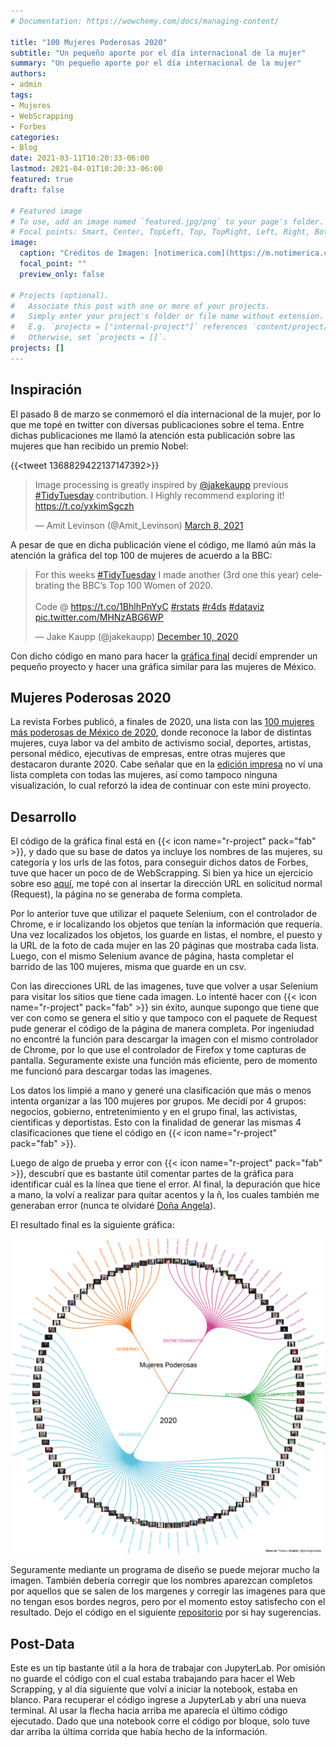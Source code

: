 ```yaml
---
# Documentation: https://wowchemy.com/docs/managing-content/

title: "100 Mujeres Poderosas 2020"
subtitle: "Un pequeño aporte por el día internacional de la mujer"
summary: "Un pequeño aporte por el día internacional de la mujer"
authors: 
- admin
tags: 
- Mujeres
- WebScrapping
- Forbes
categories:
- Blog
date: 2021-03-11T10:20:33-06:00
lastmod: 2021-04-01T10:20:33-06:00
featured: true
draft: false

# Featured image
# To use, add an image named `featured.jpg/png` to your page's folder.
# Focal points: Smart, Center, TopLeft, Top, TopRight, Left, Right, BottomLeft, Bottom, BottomRight.
image:
  caption: "Créditos de Imagen: [notimerica.com](https://m.notimerica.com/sociedad/noticia-marzo-dia-internacional-mujer-tan-importante-fecha-20190308005935.html)"
  focal_point: ""
  preview_only: false

# Projects (optional).
#   Associate this post with one or more of your projects.
#   Simply enter your project's folder or file name without extension.
#   E.g. `projects = ["internal-project"]` references `content/project/deep-learning/index.md`.
#   Otherwise, set `projects = []`.
projects: []
---
```


## Inspiración

El pasado 8 de marzo se conmemoró el día internacional de la mujer, por lo que me topé en twitter con diversas publicaciones sobre el tema. Entre dichas publicaciones me llamó la atención esta publicación sobre las mujeres que han recibido un premio Nobel:

{{<tweet 1368829422137147392>}}

<blockquote class="twitter-tweet"><p lang="en" dir="ltr">Image processing is greatly inspired by <a href="https://twitter.com/jakekaupp?ref_src=twsrc%5Etfw">@jakekaupp</a> previous <a href="https://twitter.com/hashtag/TidyTuesday?src=hash&amp;ref_src=twsrc%5Etfw">#TidyTuesday</a> contribution. I Highly recommend exploring it! <a href="https://t.co/yxkimSgczh">https://t.co/yxkimSgczh</a></p>&mdash; Amit Levinson (@Amit_Levinson) <a href="https://twitter.com/Amit_Levinson/status/1368830439545307136?ref_src=twsrc%5Etfw">March 8, 2021</a></blockquote> <script async src="https://platform.twitter.com/widgets.js" charset="utf-8"></script>

A pesar de que en dicha publicación viene el código, me llamó aún más la atención la gráfica del top 100 de mujeres de acuerdo a la BBC:

<blockquote class="twitter-tweet"><p lang="en" dir="ltr">For this weeks <a href="https://twitter.com/hashtag/TidyTuesday?src=hash&amp;ref_src=twsrc%5Etfw">#TidyTuesday</a> I made another (3rd one this year) celebrating the BBC’s Top 100 Women of 2020.<br><br>Code @ <a href="https://t.co/1BhlhPnYyC">https://t.co/1BhlhPnYyC</a> <a href="https://twitter.com/hashtag/rstats?src=hash&amp;ref_src=twsrc%5Etfw">#rstats</a> <a href="https://twitter.com/hashtag/r4ds?src=hash&amp;ref_src=twsrc%5Etfw">#r4ds</a> <a href="https://twitter.com/hashtag/dataviz?src=hash&amp;ref_src=twsrc%5Etfw">#dataviz</a> <a href="https://t.co/MHNzABG6WP">pic.twitter.com/MHNzABG6WP</a></p>&mdash; Jake Kaupp (@jakekaupp) <a href="https://twitter.com/jakekaupp/status/1337113343878975493?ref_src=twsrc%5Etfw">December 10, 2020</a></blockquote> <script async src="https://platform.twitter.com/widgets.js" charset="utf-8"></script>

Con dicho código en mano para hacer la [gráfica final](https://github.com/jkaupp/tidytuesdays/blob/master/2020/week50/R/analysis.R) decidí emprender un pequeño proyecto y hacer una gráfica similar para las mujeres de México.

## Mujeres Poderosas 2020

La revista Forbes publicó, a finales de 2020, una lista con las [100 mujeres más poderosas de México de 2020](https://www.forbes.com.mx/mujeres-poderosas-2020/), donde reconoce la labor de distintas mujeres, cuya labor va del ambito de activismo social, deportes, artistas, personal médico, ejecutivas de empresas, entre otras mujeres que destacaron durante 2020. Cabe señalar que en la [edición impresa](https://issuu.com/forbeslatam/docs/forbes_junio_2020/1?ff=&showOtherPublicationsAsSuggestions=true&backgroundColorFullscreen=%000000&utm_source=descarga&utm_medium=revista&utm_campaign=junio) no ví una lista completa con todas las mujeres, así como tampoco ninguna visualización, lo cual reforzó la idea de continuar con este mini proyecto.

## Desarrollo

El código de la gráfica final está en {{< icon name="r-project" pack="fab" >}}, y dado que su base de datos ya incluye los nombres de las mujeres, su categoría y los urls de las fotos, para conseguir dichos datos de Forbes, tuve que hacer un poco de de WebScrapping. Si bien ya hice un ejercicio sobre eso [aquí](https://gonzalezhomar.netlify.app/post/mi-primer-mapa/), me topé con al insertar la dirección URL en solicitud normal (Request), la página no se generaba de forma completa.

Por lo anterior tuve que utilizar el paquete Selenium, con el controlador de Chrome, e ir localizando los objetos que tenían la información que requería. Una vez localizados los objetos, los guarde en listas, el nombre, el puesto y la URL de la foto de cada mujer en las 20 páginas que mostraba cada lista. Luego, con el mismo Selenium avance de página, hasta completar el barrido de las 100 mujeres, misma que guarde en un csv. 

Con las direcciones URL de las imagenes, tuve que volver a usar Selenium para visitar los sitios que tiene cada imagen. Lo intenté hacer con {{< icon name="r-project" pack="fab" >}} sin éxito, aunque supongo que tiene que ver con como se genera el sitio y que tampoco con el paquete de Request pude generar el código de la página de manera completa. Por ingeniudad no encontré la función para descargar la imagen con el mismo controlador de Chrome, por lo que use el controlador de Firefox y tome capturas de pantalla. Seguramente existe una función más eficiente, pero de momento me funcionó para descargar todas las imagenes.

Los datos los limpié a mano y generé una clasificación que más o menos intenta organizar a las 100 mujeres por grupos. Me decidí por 4 grupos: negocios, gobierno, entretenimiento y en el grupo final, las activistas, cientificas y deportistas. Esto con la finalidad de generar las mismas 4 clasificaciones que tiene el código en {{< icon name="r-project" pack="fab" >}}. 

Luego de algo de prueba y error con {{< icon name="r-project" pack="fab" >}}, descubrí que es bastante útil comentar partes de la gráfica para identificar cuál es la línea que tiene el error. Al final, la depuración que hice a mano, la volví a realizar para quitar acentos y la ñ, los cuales también me generaban error (nunca te olvidaré [Doña Angela](https://www.youtube.com/channel/UCJjyyWFwUIOfKhb35WgCqVg)).

El resultado final es la siguiente gráfica:

![Mujeres](mujerespoderosas.png)

Seguramente mediante un programa de diseño se puede mejorar mucho la imagen. También debería corregir que los nombres aparezcan completos por aquellos que se salen de los margenes y corregir las imagenes para que no tengan esos bordes negros, pero por el momento estoy satisfecho con el resultado. Dejo el código en el siguiente [repositorio](https://github.com/gonzalezhomar/mujerespoderosas) por si hay sugerencias.

## Post-Data

Este es un tip bastante útil a la hora de trabajar con JupyterLab. Por omisión no guarde el código con el cual estaba trabajando para hacer el Web Scrapping, y al día siguiente que volví a iniciar la notebook, estaba en blanco. Para recuperar el código ingrese a JupyterLab y abrí una nueva terminal. Al usar la flecha hacia arriba me aparecía el último código ejecutado. Dado que una notebook corre el código por bloque, solo tuve dar arriba la última corrida que había hecho de la información.
